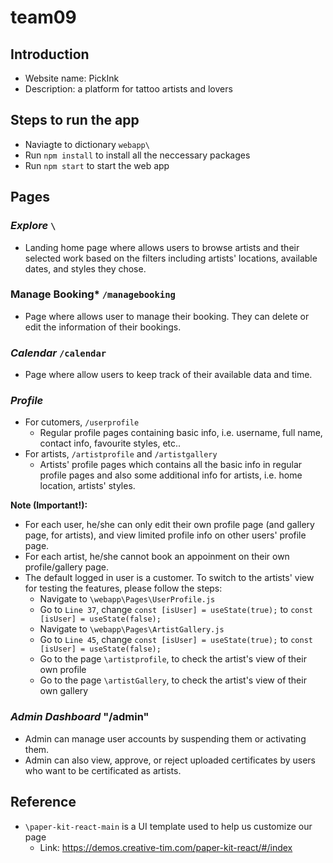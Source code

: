 # team09

## Introduction
  - Website name: PickInk 
  - Description: a platform for tattoo artists and lovers

## Steps to run the app
  - Naviagte to dictionary `webapp\`
  - Run `npm install` to install all the neccessary packages
  - Run `npm start` to start the web app

## Pages

### *Explore* `\`
- Landing home page where allows users to browse artists and their selected work based on the filters including artists' locations, available dates, and styles they chose. 

### Manage Booking* `/managebooking`
- Page where allows user to manage their booking. They can delete or edit the information of their bookings.

### *Calendar* `/calendar`
- Page where allow users to keep track of their available data and time.

### *Profile*  
  - For cutomers, `/userprofile`
    - Regular profile pages containing basic info, i.e. username, full name, contact info, favourite styles, etc.. 
  - For artists, `/artistprofile` and `/artistgallery`
    - Artists' profile pages which contains all the basic info in regular profile pages and also some additional info for artists, i.e. home location, artists' styles.
  
  **Note (Important!):** 
  - For each user, he/she can only edit their own profile page (and gallery page, for artists), and view limited profile info on other users' profile page. 
  - For each artist, he/she cannot book an appoinment on their own profile/gallery page. 
  - The default logged in user is a customer. To switch to the artists' view for testing the features, please follow the steps:
    - Navigate to `\webapp\Pages\UserProfile.js`
    - Go to `Line 37`, change `const [isUser] = useState(true);` to `const [isUser] = useState(false);`
    - Navigate to `\webapp\Pages\ArtistGallery.js`
    - Go to `Line 45`, change `const [isUser] = useState(true);` to `const [isUser] = useState(false);`
    - Go to the page `\artistprofile`, to check the artist's view of their own profile
    - Go to the page `\artistGallery`, to check the artist's view of their own gallery

### *Admin Dashboard* "/admin"
- Admin can manage user accounts by suspending them or activating them.
- Admin can also view, approve, or reject uploaded certificates by users who want to be certificated as artists.

## Reference
- `\paper-kit-react-main` is a UI template used to help us customize our page
  - Link: https://demos.creative-tim.com/paper-kit-react/#/index
